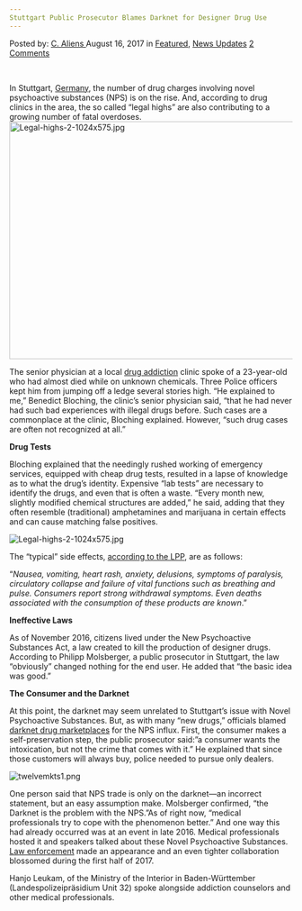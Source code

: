 ```yaml
---
Stuttgart Public Prosecutor Blames Darknet for Designer Drug Use
---
```

<article class="post-listing post-21994 post type-post status-publish format-standard has-post-thumbnail hentry category-deepdot-news category-news-updates tag-blames tag-darknet tag-designer tag-drug tag-prosecutor tag-public tag-stuttgart">
    <div class="post-inner">
        <span>Posted by: <a href="https://www.deepdotweb.com/author/caliens/" title="">C. Aliens </a></span>
    <span>August 16, 2017</span>
    <span>in <a href="https://www.deepdotweb.com/category/deepdot-news/" rel="category tag">Featured</a>, <a href="https://www.deepdotweb.com/category/news-updates/" rel="category tag">News Updates</a></span>
    <span><a href="https://www.deepdotweb.com/2017/08/16/stuttgart-public-prosecutor-blames-darknet-designer-drug-use/#comments">2 Comments</a></span>
    </p>
    <div class="clear"></div>
    <div class="entry">
    <p>&nbsp;</p>
    <p>In Stuttgart, <a href="https://www.deepdotweb.com/tag/german/">Germany</a>, the number of drug charges involving novel psychoactive substances (NPS) is on the rise. And, according to drug clinics in the area, the so called “legal highs” are also contributing to a growing number of fatal overdoses.<img class="wp-image-22008 aligncenter" src="https://www.deepdotweb.com/wp-content/uploads/2017/08/legal-highs-2-1024x575-jpg.jpeg" alt="Legal-highs-2-1024x575.jpg" width="751" height="422" /></p>
    <p>The senior physician at a local <a href="https://www.deepdotweb.com/tag/drug/">drug addiction</a> clinic spoke of a 23-year-old who had almost died while on unknown chemicals. Three Police officers kept him from jumping off a ledge several stories high. “He explained to me,&#8221; Benedict Bloching, the clinic&#8217;s senior physician said, &#8220;that he had never had such bad experiences with illegal drugs before. Such cases are a commonplace at the clinic, Bloching explained. However, “such drug cases are often not recognized at all.”</p>
    <p><strong>Drug Tests</strong></p>
    <p>Bloching explained that the needingly rushed working of emergency services, equipped with cheap drug tests, resulted in a lapse of knowledge as to what the drug’s identity. Expensive “lab tests” are necessary to identify the drugs, and even that is often a waste. “Every month new, slightly modified chemical structures are added,” he said, adding that they often resemble (traditional) amphetamines and marijuana in certain effects and can cause matching false positives.</p>
    <p><img class="wp-image-22009" src="https://www.deepdotweb.com/wp-content/uploads/2017/08/legal-highs-2-1024x575-jpg-1.jpeg" alt="Legal-highs-2-1024x575.jpg" srcset="https://www.deepdotweb.com/wp-content/uploads/2017/08/legal-highs-2-1024x575-jpg-1.jpeg 1024w, https://www.deepdotweb.com/wp-content/uploads/2017/08/legal-highs-2-1024x575-jpg-1-300x168.jpeg 300w" sizes="(max-width: 1024px) 100vw, 1024px" /></p>
    <p>The “typical” side effects, <a href="http://www.polizei-beratung.de/themen-und-tipps/drogen/legal-highs/?L=0">according to the LPP</a>, are as follows:</p>
    <p>“<em>Nausea, vomiting, heart rash, anxiety, delusions, symptoms of paralysis, circulatory collapse and failure of vital functions such as breathing and pulse. Consumers report strong withdrawal symptoms. Even deaths associated with the consumption of these products are known</em>.”</p>
    <p><strong>Ineffective Laws</strong></p>
    <p>As of November 2016, citizens lived under the New Psychoactive Substances Act, a law created to kill the production of designer drugs. According to Philipp Molsberger, a public prosecutor in Stuttgart, the law “obviously” changed nothing for the end user. He added that &#8220;the basic idea was good.”</p>
    <p><strong>The Consumer and the Darknet</strong></p>
    <p>At this point, the darknet may seem unrelated to Stuttgart&#8217;s issue with Novel Psychoactive Substances. But, as with many “new drugs,” officials blamed <a href="https://www.deepdotweb.com/2013/10/28/updated-llist-of-hidden-marketplaces-tor-i2p/">darknet drug marketplaces</a> for the NPS influx. First, the consumer makes a self-preservation step, the public prosecutor said:&#8221;a consumer wants the intoxication, but not the crime that comes with it.” He explained that since those customers will always buy, police needed to pursue only dealers.</p>
    <p><img class="wp-image-22010" src="https://www.deepdotweb.com/wp-content/uploads/2017/08/twelvemkts1-png.png" alt="twelvemkts1.png" srcset="https://www.deepdotweb.com/wp-content/uploads/2017/08/twelvemkts1-png.png 929w, https://www.deepdotweb.com/wp-content/uploads/2017/08/twelvemkts1-png-300x157.png 300w" sizes="(max-width: 929px) 100vw, 929px" /></p>
    <p>One person said that NPS trade is only on the darknet—an incorrect statement, but an easy assumption make. Molsberger confirmed, “the Darknet is the problem with the NPS.”As of right now, “medical professionals try to cope with the phenomenon better.” And one way this had already occurred was at an event in late 2016. Medical professionals hosted it and speakers talked about these Novel Psychoactive Substances. <a href="https://www.deepdotweb.com/tag/police/">Law enforcement</a> made an appearance and an even tighter collaboration blossomed during the first half of 2017.</p>
    <p>Hanjo Leukam, of the Ministry of the Interior in Baden-Württember (Landespolizeipräsidium Unit 32) spoke alongside addiction counselors and other medical professionals.</p>
    </div>
    <span style="display:none"><a href="https://www.deepdotweb.com/tag/blames/" rel="tag">blames</a> <a href="https://www.deepdotweb.com/tag/darknet/" rel="tag">darknet</a> <a href="https://www.deepdotweb.com/tag/designer/" rel="tag">designer</a> <a href="https://www.deepdotweb.com/tag/drug/" rel="tag">drug</a> <a href="https://www.deepdotweb.com/tag/prosecutor/" rel="tag">prosecutor</a> <a href="https://www.deepdotweb.com/tag/public/" rel="tag">public</a> <a href="https://www.deepdotweb.com/tag/stuttgart/" rel="tag">stuttgart</a></span> <span style="display:none" class="updated">2017-08-16</span>
    <div style="display:none" class="vcard author" itemprop="author" itemscope itemtype="http://schema.org/Person"><strong class="fn" itemprop="name"><a href="https://www.deepdotweb.com/author/caliens/" title="Posts by C. Aliens" rel="author">C. Aliens</a></strong></div>
    </div>
</article>

